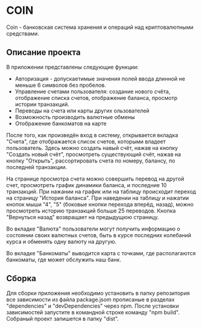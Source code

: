 # COIN
Coin - банковская система хранения и операций над криптовалютными средствами.

## Описание проекта
В приложении представлены следующие функции:
<ul>
  <li>Авторизация - допускаетимые значения полей ввода длинной не меньше 6 символов без пробелов.</li>
  
  <li>Управление счетами пользователя: создание нового счёта, отображение списка счетов, отображение баланса, просмотр истории транзакций.</li>
  
  <li>Переводы на счета или карты других ользователей</li>
  
  <li>Возможность производить валютные обмены</li>
  
  <li>Отображение банкоматов на карте</li>
</ul>
<p>После того, как произведён вход в систему, открывается вкладка "Счета", где отображается список счетов, которыми владеет пользователь. Здесь можно создать навый счёт, нажав на кнопку "Создать новый счёт", просмотреть существующий счёт, нажав на кнопку "Открыть", рассортировать счета по номеру, балансу, по последней транзакции.</p>
<p>На странице просмотра счета можно совершить перевод на другой счет, просмотреть график динамики баланса, и последние 10 транзакций. При нажании на график или на таблицу происходит переход на страницу "История баланса". При наведении на таблицу и нажатии кнопок мыши "4", "5" (боковые кнопки перехода вперёд, назад), можно просмотреть историю транзакций больше 25 переводов. Кнопка "Вернуться назад" возвращает на предыдущюю страницу.</p>
<p>Во вкладке "Валюта" пользователи могут получить информацию о состоянии своих валютных счетов, быть в курсе последних колебаний курса и обменять одну валюту на другую.</p>
<p>Во вкладке "Банкоматы" выводится карта с точками, где располагаются банкоматы, где может обслужить наш банк.</p>

## Сборка
Для сборки приложения необходимо установить в папку репозитория все зависимости из файла package.jsom прописаные в разделах "dependencies" и "devDependencies" через npm.
После установки зависимостей  запустите в командной строке команду "npm build".
Собраный проект запишется в папку "dist".
